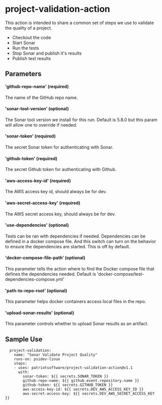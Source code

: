 # project-validation-action

This action is intended to share a common set of steps we use to
validate the quality of a project.

- Checkout the code
- Start Sonar
- Run the tests
- Stop Sonar and publish it's results
- Publish test results

## Parameters

#### 'github-repo-name' (required)
The name of the GitHub repo name.

#### 'sonar-tool-version' (optional)
The Sonar tool version we install for this run. Default 
is 5.8.0 but this param will allow one to override if
needed.

#### 'sonar-token' (required)
The secret Sonar token for authenticating with Sonar.

#### 'github-token' (required)
The secret Github token for authenticating with Github.

#### 'aws-access-key-id' (required)
The AWS access key id, should always be for dev.

#### 'aws-secret-access-key' (required)
The AWS secret access key, should always be for dev.

#### 'use-dependencies' (optional)
Tests can be ran with dependencies if needed. Dependencies
can be defined in a docker compose file. And this switch
can turn on the behavior to ensure the dependencies are 
started. This is off by default.

#### 'docker-compose-file-path' (optional)
This parameter tells the action where to find the 
Docker compose file that defines the dependencies
needed. Default is 'docker-compose/test-dependencies-compose.yml'

#### 'path-to-repo-root' (optional)
This parameter helps docker containers access local files in the repo.

#### 'upload-sonar-results' (optional)
This parameter controls whether to upload Sonar results as an artifact.


## Sample Use

```
  project-validation:
    name: "Sonar Validate Project Quality"
    runs-on: psidev-linux
    steps:
    - uses: patriotsoftware/project-validation-action@v1.1
      with:
        sonar-token: ${{ secrets.SONAR_TOKEN }}
        github-repo-name: ${{ github.event.repository.name }}   
        github-token: ${{ secrets.GITHUB_TOKEN }}
        aws-access-key-id: ${{ secrets.DEV_AWS_ACCESS_KEY_ID }}
        aws-secret-access-key: ${{ secrets.DEV_AWS_SECRET_ACCESS_KEY }}
```

